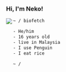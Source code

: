 
<samp><h3>Hi, I'm Neko!</h3></samp>

<img align='left' src="https://c.tenor.com/2IASsV3yHAQAAAAM/rem-rezero.gif">

```sh
~ / biofetch

- He/him
- 16 years old
- live in Malaysia
- I use Penguin 
- I eat rice

~ / 
```
